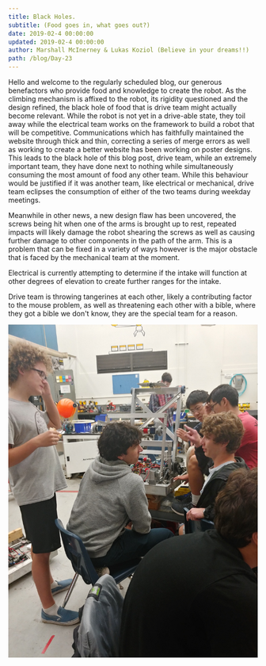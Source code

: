 ```yaml
---
title: Black Holes.
subtitle: (Food goes in, what goes out?)
date: 2019-02-4 00:00:00
updated: 2019-02-4 00:00:00
author: Marshall McInerney & Lukas Koziol (Believe in your dreams!!)
path: /blog/Day-23
---
```


Hello and welcome to the regularly scheduled blog, our generous benefactors who provide food and knowledge to create the robot. As the climbing mechanism is affixed to the robot, its rigidity questioned and the design refined, the black hole of food that is drive team might actually become relevant. While the robot is not yet in a drive-able state, they toil away while the electrical team works on the framework to build a robot that will be competitive. Communications which has faithfully maintained the website through thick and thin, correcting a series of merge errors as well as working to create a better website has been working on poster designs.
This leads to the black hole of this blog post, drive team, while an extremely important team, they have done next to nothing while simultaneously consuming the most amount of food any other team. While this behaviour would be justified if it was another team, like electrical or mechanical, drive team eclipses the consumption of either of the two teams during weekday meetings.

Meanwhile in other news, a new design flaw has been uncovered, the screws being hit when one of the arms is brought up to rest, repeated impacts will likely damage the robot shearing the screws as well as causing further damage to other components in the path of the arm. This is a problem that can be fixed in a variety of ways however is the major obstacle that is faced by the mechanical team at the moment.

Electrical is currently attempting to determine if the intake will function at other degrees of elevation to create further ranges for the intake.

Drive team is throwing tangerines at each other, likely a contributing factor to the mouse problem, as well as threatening each other with a bible, where they got a bible we don't know, they are the special team for a reason.

![Peeps at Work](./images/20190204/peeps.jpg)

